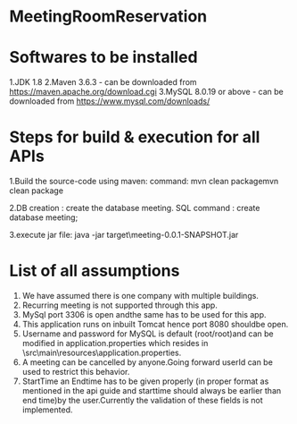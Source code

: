 # MeetingRoomReservation
# Softwares to be installed
1.JDK 1.8
2.Maven 3.6.3 - can be downloaded from https://maven.apache.org/download.cgi
3.MySQL 8.0.19 or above - can be downloaded from https://www.mysql.com/downloads/

# Steps for build & execution for all APIs

1.Build the source-code using maven:
command: <source code directory where pom.xml is available>mvn clean packagemvn clean package

2.DB creation  : create the database meeting.
SQL command : create database meeting;

3.execute jar file:
java -jar target\meeting-0.0.1-SNAPSHOT.jar

# List of all assumptions
1. We have assumed there is one company with multiple buildings.
2. Recurring meeting is not supported through this app.
3. MySql port 3306 is open andthe same has to be used for this app.
4. This application runs on inbuilt Tomcat hence port 8080 shouldbe open.
5. Username and password for MySQL is default (root/root)and can be modified in application.properties which resides in <source code directory>\src\main\resources\application.properties.
6. A meeting can be cancelled by anyone.Going forward userId can be used to restrict this behavior.
7. StartTime an Endtime has to be given properly (in proper format as mentioned in the api guide and starttime should always be earlier than end time)by the user.Currently the validation of these fields is not implemented.
